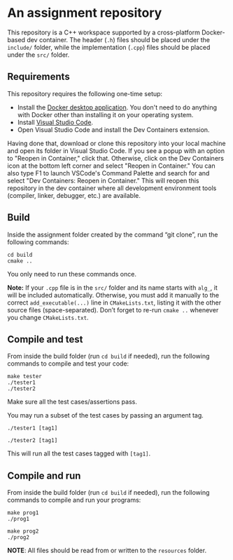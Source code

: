 # An assignment repository
This repository is a C++ workspace supported by a cross-platform Docker-based dev container. The header (`.h`) files should be placed under the `include/` folder, while the implementation (`.cpp`) files should be placed under the `src/` folder.

## Requirements

This repository requires the following one-time setup:

- Install the [Docker desktop application](https://www.docker.com/products/docker-desktop/). You don't need to do anything with Docker other than installing it on your operating system.
- Install [Visual Studio Code](https://code.visualstudio.com).
- Open Visual Studio Code and install the Dev Containers extension.

Having done that, download or clone this repository into your local machine and open its folder in Visual Studio Code. If you see a popup with an option to "Reopen in Container," click that. Otherwise, click on the Dev Containers icon at the bottom left corner and select "Reopen in Container." You can also type F1 to launch VSCode's Command Palette and search for and select "Dev Containers: Reopen in Container." This will reopen this repository in the dev container where all development environment tools (compiler, linker, debugger, etc.) are available.

## Build
Inside the assignment folder created by the command “git clone”, run the following commands:
```
cd build
cmake ..
```
You only need to run these commands once.

**Note:** If your `.cpp` file is in the `src/` folder and its name starts with `alg_`, it will be included automatically. Otherwise, you must add it manually to the correct `add_executable(...)` line in `CMakeLists.txt`, listing it with the other source files (space-separated). Don’t forget to re-run `cmake ..` whenever you change `CMakeLists.txt`.

## Compile and test
From inside the build folder (run `cd build` if needed), run the following commands to compile and test your code:

```
make tester
./tester1
./tester2
```

Make sure all the test cases/assertions pass.

You may run a subset of the test cases by passing an argument tag.

```
./tester1 [tag1]

./tester2 [tag1]
```

This will run all the test cases tagged with `[tag1]`.

## Compile and run
From inside the build folder (run `cd build` if needed), run the following commands to compile and run your programs:

```
make prog1
./prog1  

make prog2
./prog2 
``` 

**NOTE**: All files should be read from or written to the `resources` folder.
